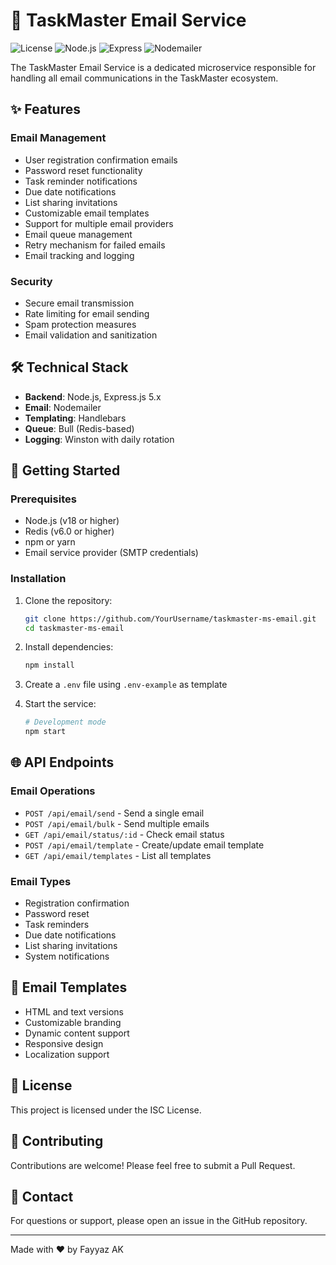 # 📧 TaskMaster Email Service

![License](https://img.shields.io/badge/license-ISC-blue.svg)
![Node.js](https://img.shields.io/badge/Node.js-18+-green.svg)
![Express](https://img.shields.io/badge/Express-5.x-lightgrey.svg)
![Nodemailer](https://img.shields.io/badge/Nodemailer-6.9+-blue.svg)

The TaskMaster Email Service is a dedicated microservice responsible for handling all email communications in the TaskMaster ecosystem.

## ✨ Features

### Email Management

- User registration confirmation emails
- Password reset functionality
- Task reminder notifications
- Due date notifications
- List sharing invitations
- Customizable email templates
- Support for multiple email providers
- Email queue management
- Retry mechanism for failed emails
- Email tracking and logging

### Security

- Secure email transmission
- Rate limiting for email sending
- Spam protection measures
- Email validation and sanitization

## 🛠️ Technical Stack

- **Backend**: Node.js, Express.js 5.x
- **Email**: Nodemailer
- **Templating**: Handlebars
- **Queue**: Bull (Redis-based)
- **Logging**: Winston with daily rotation

## 🚀 Getting Started

### Prerequisites

- Node.js (v18 or higher)
- Redis (v6.0 or higher)
- npm or yarn
- Email service provider (SMTP credentials)

### Installation

1. Clone the repository:

   ```bash
   git clone https://github.com/YourUsername/taskmaster-ms-email.git
   cd taskmaster-ms-email
   ```

2. Install dependencies:

   ```bash
   npm install
   ```

3. Create a `.env` file using `.env-example` as template

4. Start the service:
   ```bash
   # Development mode
   npm start
   ```

## 🌐 API Endpoints

### Email Operations

- `POST /api/email/send` - Send a single email
- `POST /api/email/bulk` - Send multiple emails
- `GET /api/email/status/:id` - Check email status
- `POST /api/email/template` - Create/update email template
- `GET /api/email/templates` - List all templates

### Email Types

- Registration confirmation
- Password reset
- Task reminders
- Due date notifications
- List sharing invitations
- System notifications

## 📧 Email Templates

- HTML and text versions
- Customizable branding
- Dynamic content support
- Responsive design
- Localization support

## 📄 License

This project is licensed under the ISC License.

## 👥 Contributing

Contributions are welcome! Please feel free to submit a Pull Request.

## 📧 Contact

For questions or support, please open an issue in the GitHub repository.

---

Made with ❤️ by Fayyaz AK
